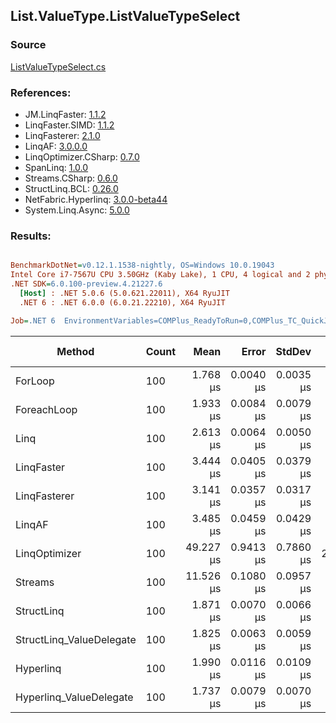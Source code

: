 ﻿## List.ValueType.ListValueTypeSelect

### Source
[ListValueTypeSelect.cs](../LinqBenchmarks/List/ValueType/ListValueTypeSelect.cs)

### References:
- JM.LinqFaster: [1.1.2](https://www.nuget.org/packages/JM.LinqFaster/1.1.2)
- LinqFaster.SIMD: [1.1.2](https://www.nuget.org/packages/LinqFaster.SIMD/1.0.3)
- LinqFasterer: [2.1.0](https://www.nuget.org/packages/LinqFasterer/2.1.0)
- LinqAF: [3.0.0.0](https://www.nuget.org/packages/LinqAF/3.0.0.0)
- LinqOptimizer.CSharp: [0.7.0](https://www.nuget.org/packages/LinqOptimizer.CSharp/0.7.0)
- SpanLinq: [1.0.0](https://www.nuget.org/packages/SpanLinq/1.0.0)
- Streams.CSharp: [0.6.0](https://www.nuget.org/packages/Streams.CSharp/0.6.0)
- StructLinq.BCL: [0.26.0](https://www.nuget.org/packages/StructLinq/0.26.0)
- NetFabric.Hyperlinq: [3.0.0-beta44](https://www.nuget.org/packages/NetFabric.Hyperlinq/3.0.0-beta44)
- System.Linq.Async: [5.0.0](https://www.nuget.org/packages/System.Linq.Async/5.0.0)

### Results:
``` ini

BenchmarkDotNet=v0.12.1.1538-nightly, OS=Windows 10.0.19043
Intel Core i7-7567U CPU 3.50GHz (Kaby Lake), 1 CPU, 4 logical and 2 physical cores
.NET SDK=6.0.100-preview.4.21227.6
  [Host] : .NET 5.0.6 (5.0.621.22011), X64 RyuJIT
  .NET 6 : .NET 6.0.0 (6.0.21.22210), X64 RyuJIT

Job=.NET 6  EnvironmentVariables=COMPlus_ReadyToRun=0,COMPlus_TC_QuickJitForLoops=1,COMPlus_TieredPGO=1  Runtime=.NET 6.0  

```
|                   Method | Count |      Mean |     Error |    StdDev | Ratio | RatioSD |   Gen 0 | Gen 1 | Gen 2 | Allocated |
|------------------------- |------ |----------:|----------:|----------:|------:|--------:|--------:|------:|------:|----------:|
|                  ForLoop |   100 |  1.768 μs | 0.0040 μs | 0.0035 μs |  1.00 |    0.00 |       - |     - |     - |         - |
|              ForeachLoop |   100 |  1.933 μs | 0.0084 μs | 0.0079 μs |  1.09 |    0.01 |       - |     - |     - |         - |
|                     Linq |   100 |  2.613 μs | 0.0064 μs | 0.0050 μs |  1.48 |    0.00 |  0.0877 |     - |     - |     184 B |
|               LinqFaster |   100 |  3.444 μs | 0.0405 μs | 0.0379 μs |  1.95 |    0.02 |  3.0823 |     - |     - |   6,456 B |
|             LinqFasterer |   100 |  3.141 μs | 0.0357 μs | 0.0317 μs |  1.78 |    0.02 |  6.1531 |     - |     - |  12,880 B |
|                   LinqAF |   100 |  3.485 μs | 0.0459 μs | 0.0429 μs |  1.97 |    0.02 |       - |     - |     - |         - |
|            LinqOptimizer |   100 | 49.227 μs | 0.9413 μs | 0.7860 μs | 27.84 |    0.43 | 74.0356 |     - |     - | 157,634 B |
|                  Streams |   100 | 11.526 μs | 0.1080 μs | 0.0957 μs |  6.52 |    0.06 |  0.3967 |     - |     - |     848 B |
|               StructLinq |   100 |  1.871 μs | 0.0070 μs | 0.0066 μs |  1.06 |    0.00 |  0.0191 |     - |     - |      40 B |
| StructLinq_ValueDelegate |   100 |  1.825 μs | 0.0063 μs | 0.0059 μs |  1.03 |    0.00 |       - |     - |     - |         - |
|                Hyperlinq |   100 |  1.990 μs | 0.0116 μs | 0.0109 μs |  1.13 |    0.01 |       - |     - |     - |         - |
|  Hyperlinq_ValueDelegate |   100 |  1.737 μs | 0.0079 μs | 0.0070 μs |  0.98 |    0.00 |       - |     - |     - |         - |
